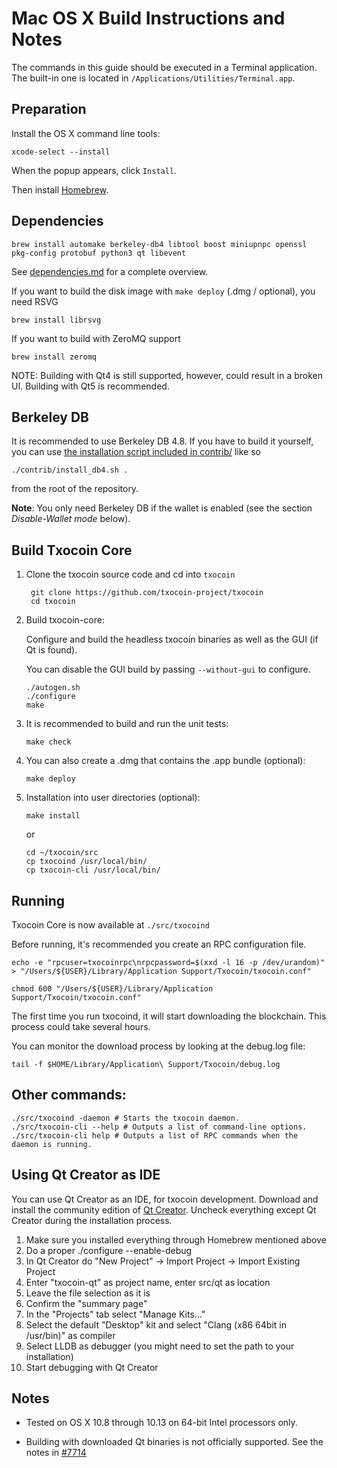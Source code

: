 Mac OS X Build Instructions and Notes
====================================
The commands in this guide should be executed in a Terminal application.
The built-in one is located in `/Applications/Utilities/Terminal.app`.

Preparation
-----------
Install the OS X command line tools:

`xcode-select --install`

When the popup appears, click `Install`.

Then install [Homebrew](https://brew.sh).

Dependencies
----------------------

    brew install automake berkeley-db4 libtool boost miniupnpc openssl pkg-config protobuf python3 qt libevent

See [dependencies.md](dependencies.md) for a complete overview.

If you want to build the disk image with `make deploy` (.dmg / optional), you need RSVG

    brew install librsvg

If you want to build with ZeroMQ support
    
    brew install zeromq

NOTE: Building with Qt4 is still supported, however, could result in a broken UI. Building with Qt5 is recommended.

Berkeley DB
-----------
It is recommended to use Berkeley DB 4.8. If you have to build it yourself,
you can use [the installation script included in contrib/](/contrib/install_db4.sh)
like so

```shell
./contrib/install_db4.sh .
```

from the root of the repository.

**Note**: You only need Berkeley DB if the wallet is enabled (see the section *Disable-Wallet mode* below).

Build Txocoin Core
------------------------

1. Clone the txocoin source code and cd into `txocoin`

        git clone https://github.com/txocoin-project/txocoin
        cd txocoin

2.  Build txocoin-core:

    Configure and build the headless txocoin binaries as well as the GUI (if Qt is found).

    You can disable the GUI build by passing `--without-gui` to configure.

        ./autogen.sh
        ./configure
        make

3.  It is recommended to build and run the unit tests:

        make check

4.  You can also create a .dmg that contains the .app bundle (optional):

        make deploy

5.  Installation into user directories (optional):

        make install

    or

        cd ~/txocoin/src
        cp txocoind /usr/local/bin/
        cp txocoin-cli /usr/local/bin/

Running
-------

Txocoin Core is now available at `./src/txocoind`

Before running, it's recommended you create an RPC configuration file.

    echo -e "rpcuser=txocoinrpc\nrpcpassword=$(xxd -l 16 -p /dev/urandom)" > "/Users/${USER}/Library/Application Support/Txocoin/txocoin.conf"

    chmod 600 "/Users/${USER}/Library/Application Support/Txocoin/txocoin.conf"

The first time you run txocoind, it will start downloading the blockchain. This process could take several hours.

You can monitor the download process by looking at the debug.log file:

    tail -f $HOME/Library/Application\ Support/Txocoin/debug.log

Other commands:
-------

    ./src/txocoind -daemon # Starts the txocoin daemon.
    ./src/txocoin-cli --help # Outputs a list of command-line options.
    ./src/txocoin-cli help # Outputs a list of RPC commands when the daemon is running.

Using Qt Creator as IDE
------------------------
You can use Qt Creator as an IDE, for txocoin development.
Download and install the community edition of [Qt Creator](https://www.qt.io/download/).
Uncheck everything except Qt Creator during the installation process.

1. Make sure you installed everything through Homebrew mentioned above
2. Do a proper ./configure --enable-debug
3. In Qt Creator do "New Project" -> Import Project -> Import Existing Project
4. Enter "txocoin-qt" as project name, enter src/qt as location
5. Leave the file selection as it is
6. Confirm the "summary page"
7. In the "Projects" tab select "Manage Kits..."
8. Select the default "Desktop" kit and select "Clang (x86 64bit in /usr/bin)" as compiler
9. Select LLDB as debugger (you might need to set the path to your installation)
10. Start debugging with Qt Creator

Notes
-----

* Tested on OS X 10.8 through 10.13 on 64-bit Intel processors only.

* Building with downloaded Qt binaries is not officially supported. See the notes in [#7714](https://github.com/bitcoin/bitcoin/issues/7714)
